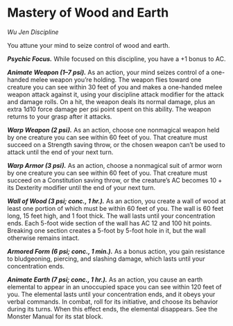 # Mastery of Wood and Earth
*Wu Jen Discipline*

You attune your mind to seize control of wood and earth.

***Psychic Focus.*** While focused on this discipline, you have a +1 bonus to AC.

***Animate Weapon (1–7 psi).*** As an action, your mind seizes control of a one-handed melee weapon you’re holding. The weapon flies toward one creature you can see within 30 feet of you and makes a one-handed melee weapon attack against it, using your discipline attack modifier for the attack and damage rolls. On a hit, the weapon deals its normal damage, plus an extra 1d10 force damage per psi point spent on this ability. The weapon returns to your grasp after it attacks.

***Warp Weapon (2 psi).*** As an action, choose one nonmagical weapon held by one creature you can see within 60 feet of you. That creature must succeed on a Strength saving throw, or the chosen weapon can’t be used to attack until the end of your next turn.

***Warp Armor (3 psi).*** As an action, choose a nonmagical suit of armor worn by one creature you can see within 60 feet of you. That creature must succeed on a Constitution saving throw, or the creature’s AC becomes 10 + its Dexterity modifier until the end of your next turn.

***Wall of Wood (3 psi; conc., 1 hr.).*** As an action, you create a wall of wood at least one portion of which must be within 60 feet of you. The wall is 60 feet long, 15 feet high, and 1 foot thick. The wall lasts until your concentration ends. Each 5-foot wide section of the wall has AC 12 and 100 hit points. Breaking one section creates a 5-foot by 5-foot hole in it, but the wall otherwise remains intact.

***Armored Form (6 psi; conc., 1 min.).*** As a bonus action, you gain resistance to bludgeoning, piercing, and slashing damage, which lasts until your concentration ends.

***Animate Earth (7 psi; conc., 1 hr.).*** As an action, you cause an earth elemental to appear in an unoccupied space you can see within 120 feet of you. The elemental lasts until your concentration ends, and it obeys your verbal commands. In combat, roll for its initiative, and choose its behavior during its turns. When this effect ends, the elemental disappears. See the Monster Manual for its stat block.
